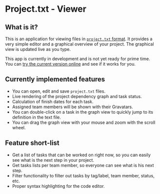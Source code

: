 # Project.txt - Viewer
## What is it?

This is an application for viewing files in [`project.txt` format](https://github.com/derkork/project.txt-spec). It provides a very simple editor and a graphical overview of your project. The graphical view is updated live as you type.

This app is currently in development and is not yet ready for prime time. You can [try the current version online](https://project-txt-viewer.netlify.com/) and see if it works for you.

## Currently implemented features

* You can open, edit and save `project.txt` files.
* Live rendering of the project dependency graph and task status.
* Calculation of finish dates for each task.
* Assigned team members will be shown with their Gravatars.
* You can double-click on a task in the graph view to quickly jump to its definition in the text file.
* You can drag the graph view with your mouse and zoom with the scroll wheel.

## Feature short-list

* Get a list of tasks that can be worked on right now, so you can easily see what is the next step in your project.
* Get tasks lists per team member, so everyone can see what is his next step.
* Filter functionality to filter out tasks by tag/label, team member, status, etc.
* Proper syntax highlighting for the code editor.




